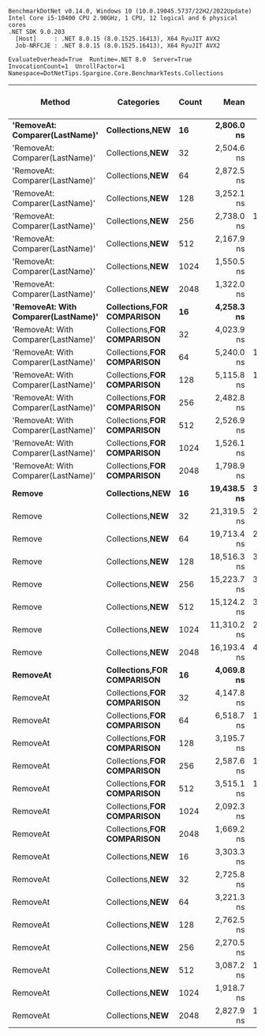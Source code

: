 ```

BenchmarkDotNet v0.14.0, Windows 10 (10.0.19045.5737/22H2/2022Update)
Intel Core i5-10400 CPU 2.90GHz, 1 CPU, 12 logical and 6 physical cores
.NET SDK 9.0.203
  [Host]     : .NET 8.0.15 (8.0.1525.16413), X64 RyuJIT AVX2
  Job-NRFCJE : .NET 8.0.15 (8.0.1525.16413), X64 RyuJIT AVX2

EvaluateOverhead=True  Runtime=.NET 8.0  Server=True  
InvocationCount=1  UnrollFactor=1  Namespace=DotNetTips.Spargine.Core.BenchmarkTests.Collections  

```
| Method                              | Categories                     | Count | Mean        | Error      | StdDev      | StdErr     | Median      | Min           | Q1             | Q3          | Max         | Op/s      | CI99.9% Margin | Iterations | Kurtosis | MValue | Skewness | Rank | LogicalGroup | Baseline | Completed Work Items | Lock Contentions | Exceptions | Code Size | Allocated |
|------------------------------------ |------------------------------- |------ |------------:|-----------:|------------:|-----------:|------------:|--------------:|---------------:|------------:|------------:|----------:|---------------:|-----------:|---------:|-------:|---------:|-----:|------------- |--------- |---------------------:|-----------------:|-----------:|----------:|----------:|
| **&#39;RemoveAt: Comparer(LastName)&#39;**      | **Collections,**NEW****            | **16**    |  **2,806.0 ns** |   **410.7 ns** |  **1,151.7 ns** |   **120.7 ns** |  **2,750.0 ns** |   **750.0000 ns** |  **1,950.0000 ns** |  **3,350.0 ns** |  **5,950.0 ns** | **356,373.6** |      **-14.87 ns** |      **91.00** |    **2.930** |  **4.296** |   **0.4582** |    **5** | *****            | **No**       |                    **-** |                **-** |          **-** |     **193 B** |    **1744 B** |
| &#39;RemoveAt: Comparer(LastName)&#39;      | Collections,**NEW**            | 32    |  2,504.6 ns |   519.8 ns |  1,423.1 ns |   152.6 ns |  2,400.0 ns |   400.0000 ns |  1,500.0000 ns |  3,150.0 ns |  7,000.0 ns | 399,265.7 |      -32.78 ns |      87.00 |    3.653 |  3.667 |   0.8637 |    2 | *            | No       |                    - |                - |          - |     193 B |    1120 B |
| &#39;RemoveAt: Comparer(LastName)&#39;      | Collections,**NEW**            | 64    |  2,872.5 ns |   599.5 ns |  1,681.0 ns |   176.2 ns |  2,400.0 ns |   500.0000 ns |  1,600.0000 ns |  3,850.0 ns |  8,200.0 ns | 348,125.5 |      -42.61 ns |      91.00 |    3.466 |  3.308 |   0.9699 |    7 | *            | No       |                    - |                - |          - |     152 B |    1408 B |
| &#39;RemoveAt: Comparer(LastName)&#39;      | Collections,**NEW**            | 128   |  3,252.1 ns |   976.8 ns |  2,818.4 ns |   287.7 ns |  2,650.0 ns |     0.0000 ns |    950.0000 ns |  5,300.0 ns | 12,450.0 ns | 307,495.2 |      -95.83 ns |      96.00 |    3.189 |  2.600 |   0.8287 |    8 | *            | No       |                    - |                - |          - |     152 B |    1120 B |
| &#39;RemoveAt: Comparer(LastName)&#39;      | Collections,**NEW**            | 256   |  2,738.0 ns | 1,092.2 ns |  3,080.5 ns |   321.2 ns |  2,400.0 ns |     0.0000 ns |      0.0000 ns |  3,800.0 ns | 11,700.0 ns | 365,224.3 |     -114.58 ns |      92.00 |    3.965 |  2.974 |   1.2777 |    5 | *            | No       |                    - |                - |          - |     152 B |    1120 B |
| &#39;RemoveAt: Comparer(LastName)&#39;      | Collections,**NEW**            | 512   |  2,167.9 ns |   939.7 ns |  2,650.5 ns |   276.3 ns |  1,250.0 ns |     0.0000 ns |      0.0000 ns |  4,075.0 ns | 11,950.0 ns | 461,268.5 |      -92.17 ns |      92.00 |    3.977 |  2.417 |   1.2410 |    1 | *            | No       |                    - |                - |          - |     152 B |    1744 B |
| &#39;RemoveAt: Comparer(LastName)&#39;      | Collections,**NEW**            | 1024  |  1,550.5 ns |   677.3 ns |  1,943.3 ns |   199.4 ns |    600.0 ns |     0.0000 ns |      0.0000 ns |  2,900.0 ns |  7,600.0 ns | 644,942.3 |      -52.19 ns |      95.00 |    3.757 |  2.577 |   1.2462 |    1 | *            | No       |                    - |                - |          - |     152 B |    1120 B |
| &#39;RemoveAt: Comparer(LastName)&#39;      | Collections,**NEW**            | 2048  |  1,322.0 ns |   442.1 ns |  1,254.0 ns |   130.0 ns |  1,050.0 ns |     0.0000 ns |     50.0000 ns |  2,250.0 ns |  4,350.0 ns | 756,405.0 |      -18.52 ns |      93.00 |    2.212 |  2.947 |   0.5812 |    1 | *            | No       |                    - |                - |          - |     152 B |    1408 B |
| **&#39;RemoveAt: With Comparer(LastName)&#39;** | **Collections,**FOR COMPARISON**** | **16**    |  **4,258.3 ns** |   **539.9 ns** |  **1,450.5 ns** |   **158.3 ns** |  **3,950.0 ns** | **1,800.0000 ns** |  **3,200.0000 ns** |  **5,100.0 ns** |  **8,400.0 ns** | **234,833.7** |      **-37.13 ns** |      **84.00** |    **2.939** |  **2.692** |   **0.6172** |   **10** | *****            | **No**       |                    **-** |                **-** |          **-** |     **497 B** |    **1408 B** |
| &#39;RemoveAt: With Comparer(LastName)&#39; | Collections,**FOR COMPARISON** | 32    |  4,023.9 ns |   681.2 ns |  1,876.3 ns |   200.0 ns |  3,700.0 ns | 1,000.0000 ns |  2,850.0000 ns |  4,750.0 ns | 10,200.0 ns | 248,517.4 |      -56.01 ns |      88.00 |    4.072 |  4.800 |   1.1033 |   10 | *            | No       |                    - |                - |          - |     501 B |    1456 B |
| &#39;RemoveAt: With Comparer(LastName)&#39; | Collections,**FOR COMPARISON** | 64    |  5,240.0 ns | 1,096.9 ns |  3,147.2 ns |   322.9 ns |  4,200.0 ns | 1,100.0000 ns |  2,900.0000 ns |  7,000.0 ns | 14,400.0 ns | 190,839.7 |     -113.95 ns |      95.00 |    3.413 |  4.000 |   1.0747 |   10 | *            | No       |                    - |                - |          - |     315 B |    1120 B |
| &#39;RemoveAt: With Comparer(LastName)&#39; | Collections,**FOR COMPARISON** | 128   |  5,115.8 ns | 1,591.5 ns |  4,566.3 ns |   468.5 ns |  4,000.0 ns |     0.0000 ns |  1,450.0000 ns |  7,600.0 ns | 18,200.0 ns | 195,473.3 |     -186.75 ns |      95.00 |    3.096 |  3.067 |   0.8884 |   10 | *            | No       |                    - |                - |          - |     315 B |    1120 B |
| &#39;RemoveAt: With Comparer(LastName)&#39; | Collections,**FOR COMPARISON** | 256   |  2,482.8 ns |   900.5 ns |  2,554.4 ns |   264.9 ns |  2,100.0 ns |     0.0000 ns |      0.0000 ns |  4,200.0 ns | 10,400.0 ns | 402,771.8 |      -85.94 ns |      93.00 |    3.146 |  2.195 |   0.9429 |    1 | *            | No       |                    - |                - |          - |     315 B |    1120 B |
| &#39;RemoveAt: With Comparer(LastName)&#39; | Collections,**FOR COMPARISON** | 512   |  2,526.9 ns |   944.2 ns |  2,678.6 ns |   277.8 ns |  1,650.0 ns |     0.0000 ns |     50.0000 ns |  3,850.0 ns | 10,250.0 ns | 395,744.7 |      -92.38 ns |      93.00 |    3.152 |  2.390 |   1.0145 |    3 | *            | No       |                    - |                - |          - |     315 B |    1456 B |
| &#39;RemoveAt: With Comparer(LastName)&#39; | Collections,**FOR COMPARISON** | 1024  |  1,526.1 ns |   700.3 ns |  1,975.2 ns |   205.9 ns |    600.0 ns |     0.0000 ns |      0.0000 ns |  2,375.0 ns |  6,800.0 ns | 655,270.7 |      -56.97 ns |      92.00 |    3.308 |  2.145 |   1.2614 |    1 | *            | No       |                    - |                - |          - |     315 B |    1120 B |
| &#39;RemoveAt: With Comparer(LastName)&#39; | Collections,**FOR COMPARISON** | 2048  |  1,798.9 ns |   787.4 ns |  2,246.5 ns |   231.7 ns |    900.0 ns |     0.0000 ns |      0.0000 ns |  2,775.0 ns |  8,000.0 ns | 555,884.1 |      -68.85 ns |      94.00 |    3.673 |  2.122 |   1.3106 |    1 | *            | No       |                    - |                - |          - |     315 B |    1744 B |
| **Remove**                              | **Collections,**NEW****            | **16**    | **19,438.5 ns** | **3,024.4 ns** |  **8,480.7 ns** |   **889.0 ns** | **16,900.0 ns** | **7,400.0000 ns** | **13,050.0000 ns** | **23,350.0 ns** | **41,900.0 ns** |  **51,444.4** |     **-399.01 ns** |      **91.00** |    **3.058** |  **3.333** |   **0.8865** |   **14** | *****            | **No**       |                    **-** |                **-** |          **-** |     **356 B** |    **1536 B** |
| Remove                              | Collections,**NEW**            | 32    | 21,319.5 ns | 2,754.0 ns |  7,901.6 ns |   810.7 ns | 20,050.0 ns | 9,350.0000 ns | 15,400.0000 ns | 24,700.0 ns | 40,650.0 ns |  46,905.5 |     -357.85 ns |      95.00 |    2.971 |  2.625 |   0.8960 |   14 | *            | No       |                    - |                - |          - |     356 B |    1536 B |
| Remove                              | Collections,**NEW**            | 64    | 19,713.4 ns | 2,744.2 ns |  7,961.5 ns |   808.4 ns | 18,200.0 ns | 6,900.0000 ns | 13,800.0000 ns | 24,800.0 ns | 40,400.0 ns |  50,726.9 |     -355.68 ns |      97.00 |    2.727 |  3.200 |   0.6530 |   14 | *            | No       |                    - |                - |          - |     465 B |     144 B |
| Remove                              | Collections,**NEW**            | 128   | 18,516.3 ns | 3,254.1 ns |  9,492.3 ns |   958.9 ns | 16,100.0 ns | 3,200.0000 ns | 12,075.0000 ns | 25,200.0 ns | 44,100.0 ns |  54,006.4 |     -430.44 ns |      98.00 |    2.800 |  2.471 |   0.6857 |   14 | *            | No       |                    - |                - |          - |     465 B |    1152 B |
| Remove                              | Collections,**NEW**            | 256   | 15,223.7 ns | 3,299.3 ns |  9,466.2 ns |   971.2 ns | 12,950.0 ns | 2,650.0000 ns |  7,450.0000 ns | 20,450.0 ns | 43,550.0 ns |  65,687.1 |     -438.11 ns |      95.00 |    3.133 |  2.000 |   0.8782 |   13 | *            | No       |                    - |                - |          - |     465 B |     864 B |
| Remove                              | Collections,**NEW**            | 512   | 15,124.2 ns | 3,126.1 ns |  8,765.9 ns |   918.9 ns | 13,900.0 ns | 3,300.0000 ns |  8,500.0000 ns | 20,250.0 ns | 43,000.0 ns |  66,119.3 |     -413.96 ns |      91.00 |    3.181 |  3.862 |   0.8496 |   13 | *            | No       |                    - |                - |          - |     465 B |    1536 B |
| Remove                              | Collections,**NEW**            | 1024  | 11,310.2 ns | 2,510.5 ns |  7,121.8 ns |   738.5 ns |  8,350.0 ns | 2,850.0000 ns |  5,650.0000 ns | 14,850.0 ns | 30,050.0 ns |  88,415.6 |     -322.75 ns |      93.00 |    2.780 |  2.650 |   0.9310 |   12 | *            | No       |                    - |                - |          - |     465 B |    1488 B |
| Remove                              | Collections,**NEW**            | 2048  | 16,193.4 ns | 4,315.1 ns | 12,655.5 ns | 1,271.9 ns |  8,850.0 ns | 2,750.0000 ns |  5,300.0000 ns | 26,400.0 ns | 47,850.0 ns |  61,753.4 |     -586.46 ns |      99.00 |    2.286 |  2.462 |   0.7701 |   13 | *            | No       |                    - |                - |          - |     465 B |    1152 B |
| **RemoveAt**                            | **Collections,**FOR COMPARISON**** | **16**    |  **4,069.8 ns** |   **574.2 ns** |  **1,610.0 ns** |   **168.8 ns** |  **3,850.0 ns** | **1,050.0000 ns** |  **3,000.0000 ns** |  **5,000.0 ns** |  **9,150.0 ns** | **245,713.5** |      **-38.89 ns** |      **91.00** |    **3.364** |  **3.111** |   **0.7594** |   **10** | *****            | **No**       |                    **-** |                **-** |          **-** |     **497 B** |    **1408 B** |
| RemoveAt                            | Collections,**FOR COMPARISON** | 32    |  4,147.8 ns |   924.6 ns |  2,577.4 ns |   271.7 ns |  3,300.0 ns |   500.0000 ns |  2,325.0000 ns |  5,375.0 ns | 11,800.0 ns | 241,093.0 |      -90.84 ns |      90.00 |    3.464 |  2.263 |   1.1306 |   10 | *            | No       |                    - |                - |          - |     497 B |    1408 B |
| RemoveAt                            | Collections,**FOR COMPARISON** | 64    |  6,518.7 ns | 1,292.7 ns |  3,624.8 ns |   380.0 ns |  5,500.0 ns | 2,000.0000 ns |  3,750.0000 ns |  8,350.0 ns | 17,900.0 ns | 153,405.3 |     -144.49 ns |      91.00 |    3.556 |  3.152 |   1.0520 |   11 | *            | No       |                    - |                - |          - |     315 B |    1456 B |
| RemoveAt                            | Collections,**FOR COMPARISON** | 128   |  3,195.7 ns |   894.6 ns |  2,523.2 ns |   263.1 ns |  3,150.0 ns |     0.0000 ns |    875.0000 ns |  4,625.0 ns | 10,100.0 ns | 312,925.2 |      -85.53 ns |      92.00 |    2.799 |  3.407 |   0.6083 |    8 | *            | No       |                    - |                - |          - |     315 B |    1120 B |
| RemoveAt                            | Collections,**FOR COMPARISON** | 256   |  2,587.6 ns | 1,089.0 ns |  3,017.7 ns |   319.9 ns |  1,900.0 ns |     0.0000 ns |      0.0000 ns |  4,300.0 ns | 11,900.0 ns | 386,452.5 |     -115.44 ns |      89.00 |    3.579 |  2.636 |   1.1619 |    3 | *            | No       |                    - |                - |          - |     315 B |    1408 B |
| RemoveAt                            | Collections,**FOR COMPARISON** | 512   |  3,515.1 ns | 1,333.1 ns |  3,781.9 ns |   392.2 ns |  2,400.0 ns |     0.0000 ns |    300.0000 ns |  5,400.0 ns | 15,100.0 ns | 284,490.7 |     -149.58 ns |      93.00 |    3.762 |  2.190 |   1.2126 |    9 | *            | No       |                    - |                - |          - |     315 B |    1456 B |
| RemoveAt                            | Collections,**FOR COMPARISON** | 1024  |  2,092.3 ns |   838.1 ns |  2,350.2 ns |   246.4 ns |  1,500.0 ns |     0.0000 ns |      0.0000 ns |  3,450.0 ns |  9,700.0 ns | 477,941.2 |      -77.68 ns |      91.00 |    3.531 |  2.273 |   1.0969 |    1 | *            | No       |                    - |                - |          - |     315 B |    1072 B |
| RemoveAt                            | Collections,**FOR COMPARISON** | 2048  |  1,669.2 ns |   709.6 ns |  1,989.8 ns |   208.6 ns |    750.0 ns |     0.0000 ns |     50.0000 ns |  2,850.0 ns |  8,050.0 ns | 599,078.3 |      -58.80 ns |      91.00 |    4.012 |  3.040 |   1.2994 |    1 | *            | No       |                    - |                - |          - |     315 B |    1408 B |
| RemoveAt                            | Collections,**NEW**            | 16    |  3,303.3 ns |   556.4 ns |  1,551.0 ns |   163.5 ns |  2,900.0 ns |   800.0000 ns |  2,200.0000 ns |  3,850.0 ns |  7,700.0 ns | 302,724.5 |      -36.74 ns |      90.00 |    3.461 |  3.852 |   1.0551 |    8 | *            | No       |                    - |                - |          - |     193 B |    1456 B |
| RemoveAt                            | Collections,**NEW**            | 32    |  2,725.8 ns |   480.3 ns |  1,346.7 ns |   141.2 ns |  2,550.0 ns |   250.0000 ns |  1,750.0000 ns |  3,400.0 ns |  6,850.0 ns | 366,861.5 |      -25.09 ns |      91.00 |    3.000 |  3.440 |   0.6612 |    4 | *            | No       |                    - |                - |          - |     193 B |    1120 B |
| RemoveAt                            | Collections,**NEW**            | 64    |  3,221.3 ns |   763.3 ns |  2,115.2 ns |   224.2 ns |  2,900.0 ns |     0.0000 ns |  1,900.0000 ns |  4,200.0 ns |  9,800.0 ns | 310,429.0 |      -67.60 ns |      89.00 |    3.703 |  3.565 |   0.9229 |    8 | *            | No       |                    - |                - |          - |     152 B |    1120 B |
| RemoveAt                            | Collections,**NEW**            | 128   |  2,762.5 ns |   882.7 ns |  2,489.6 ns |   259.6 ns |  2,400.0 ns |     0.0000 ns |     37.5000 ns |  4,375.0 ns | 10,050.0 ns | 361,991.0 |      -83.78 ns |      92.00 |    2.808 |  3.032 |   0.6773 |    5 | *            | No       |                    - |                - |          - |     152 B |    1408 B |
| RemoveAt                            | Collections,**NEW**            | 256   |  2,270.5 ns |   772.9 ns |  2,217.6 ns |   227.5 ns |  2,000.0 ns |     0.0000 ns |    100.0000 ns |  3,650.0 ns |  9,300.0 ns | 440,426.5 |      -66.26 ns |      95.00 |    3.340 |  3.081 |   0.9092 |    1 | *            | No       |                    - |                - |          - |     152 B |    1120 B |
| RemoveAt                            | Collections,**NEW**            | 512   |  3,087.2 ns | 1,189.2 ns |  3,393.0 ns |   350.0 ns |  1,900.0 ns |     0.0000 ns |     50.0000 ns |  5,075.0 ns | 12,500.0 ns | 323,914.5 |     -127.98 ns |      94.00 |    3.499 |  2.125 |   1.1539 |    8 | *            | No       |                    - |                - |          - |     152 B |    1456 B |
| RemoveAt                            | Collections,**NEW**            | 1024  |  1,918.7 ns |   789.7 ns |  2,214.4 ns |   232.1 ns |  1,300.0 ns |     0.0000 ns |      0.0000 ns |  3,750.0 ns | 10,200.0 ns | 521,191.3 |      -70.57 ns |      91.00 |    3.881 |  3.378 |   1.1026 |    1 | *            | No       |                    - |                - |          - |     152 B |    1120 B |
| RemoveAt                            | Collections,**NEW**            | 2048  |  2,827.9 ns | 1,108.2 ns |  3,014.8 ns |   325.1 ns |  1,750.0 ns |     0.0000 ns |    575.0000 ns |  4,175.0 ns | 13,250.0 ns | 353,618.4 |     -119.55 ns |      86.00 |    4.705 |  2.000 |   1.4130 |    6 | *            | No       |                    - |                - |          - |     152 B |    1120 B |
